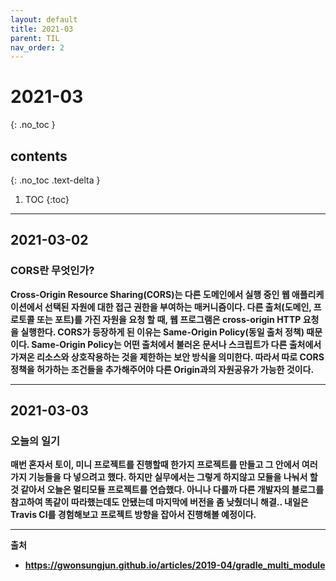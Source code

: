 ```yaml
---
layout: default
title: 2021-03
parent: TIL
nav_order: 2
---
```


# 2021-03
{: .no_toc }

## contents
{: .no_toc .text-delta }

1. TOC
{:toc}
---

## 2021-03-02

### CORS란 무엇인가?

<b> Cross-Origin Resource Sharing(CORS)는 다른 도메인에서 실행 중인 웹 애플리케이션에서 선택된 자원에 대한 접근 권한을 부여하는 매커니즘이다.
다른 출처(도메인, 프로토콜 또는 포트)를 가진 자원을 요청 할 때, 웹 프로그램은 cross-origin HTTP 요청을 실행한다.
CORS가 등장하게 된 이유는 <b>Same-Origin Policy</b>(동일 출처 정책) 때문이다.
Same-Origin Policy는 어떤 출처에서 불러온 문서나 스크립트가 다른 출처에서 가져온 리소스와 상호작용하는 것을 제한하는 보안 방식을 의미한다.
따라서 따로 CORS정책을 허가하는 조건들을 추가해주어야 다른 Origin과의 자원공유가 가능한 것이다.


---

## 2021-03-03

### 오늘의 일기

매번 혼자서 토이, 미니 프로젝트를 진행할때 한가지 프로젝트를 만들고 그 안에서 여러가지 기능들을 다 넣으려고 했다.
하지만 실무에서는 그렇게 하지않고 모듈을 나눠서 할 것 같아서 오늘은 멀티모듈 프로젝트를 연습했다. 아니나 다를까 다른 개발자의 블로그를 참고하여 똑같이 따라했는데도 안됐는데
마지막에 버전을 좀 낮췄더니 해결.. 내일은 Travis CI를 경험해보고 프로젝트 방향을 잡아서 진행해볼 예정이다.


---

출처
- https://gwonsungjun.github.io/articles/2019-04/gradle_multi_module